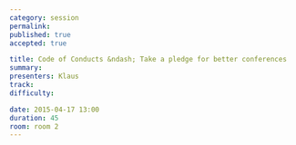 ```yaml
---
category: session
permalink:
published: true
accepted: true

title: Code of Conducts &ndash; Take a pledge for better conferences
summary:
presenters: Klaus
track:
difficulty:

date: 2015-04-17 13:00
duration: 45
room: room 2
---
```


<!-- This is an empty session so it doesn't need visible content -->
